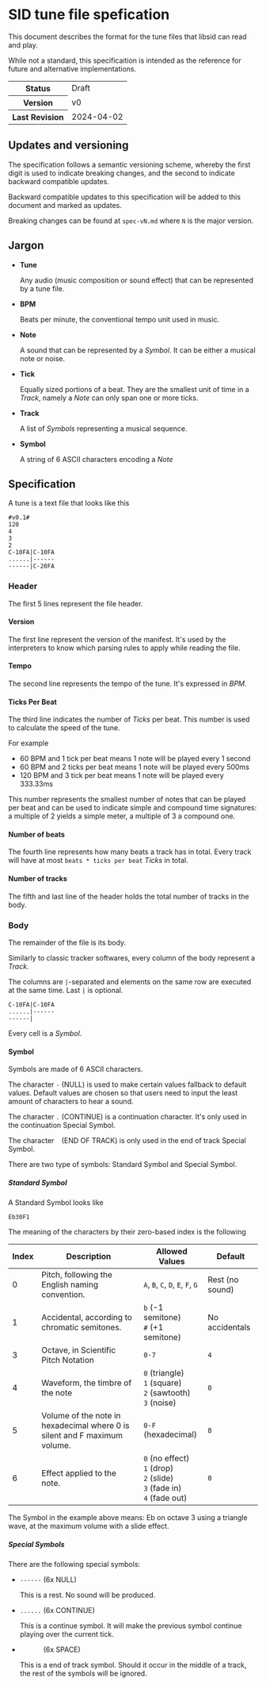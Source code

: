 # SID tune file spefication

This document describes the format for the tune files that libsid can read and play.

While not a standard, this specificaition is intended as the reference for future and
alternative implementations.

<table>
  <tr>
    <th>Status</th><td>Draft</td>
  </tr>
  <tr>
    <th>Version</th><td>v0</td>
  </tr>
  <tr>
    <th>Last Revision</th><td>2024-04-02</td>
  </tr>
</table>

## Updates and versioning

The specification follows a semantic versioning scheme, whereby the first digit is used to 
indicate breaking changes, and the second to indicate backward compatible updates.

Backward compatible updates to this specification will be added to this document and marked 
as updates.

Breaking changes can be found at `spec-vN.md` where `N` is the major version.

## Jargon
* **Tune** 
  
  Any audio (music composition or sound effect) that can be represented by a tune file.

* **BPM**
  
  Beats per minute, the conventional tempo unit used in music.

* **Note**

  A sound that can be represented by a _Symbol_. It can be either a musical note or noise.

* **Tick**

  Equally sized portions of a beat. They are the smallest unit of time in a _Track_, 
  namely a _Note_ can only span one or more ticks.

* **Track**

  A list of _Symbols_ representing a musical sequence.

* **Symbol**

  A string of 6 ASCII characters encoding a _Note_


## Specification
A tune is a text file that looks like this

```
#v0.1#
120
4
3
2
C-10FA|C-10FA
......|------
------|C-20FA
```

### Header
The first 5 lines represent the file header.

#### Version
The first line represent the version of the manifest. It's used by the interpreters to 
know which parsing rules to apply while reading the file.

#### Tempo
The second line represents the tempo of the tune. It's expressed in _BPM_.

#### Ticks Per Beat
The third line indicates the number of _Ticks_ per beat. This number is used to calculate
the speed of the tune.

For example
* 60 BPM and 1 tick per beat means 1 note will be played every 1 second
* 60 BPM and 2 ticks per beat means 1 note will be played every 500ms
* 120 BPM and 3 tick per beat means 1 note will be played every 333.33ms

This number represents the smallest number of notes that can be played per beat and can
be used to indicate simple and compound time signatures: a multiple of 2 yields a simple
meter, a multiple of 3 a compound one.

#### Number of beats
The fourth line represents how many beats a track has in total. Every track will have 
at most `beats * ticks per beat` _Ticks_ in total.

#### Number of tracks
The fifth and last line of the header holds the total number of tracks in the body.

### Body

The remainder of the file is its body.

Similarly to classic tracker softwares, every column of the body represent a _Track_.

The columns are `|`-separated and elements on the same row are executed at the
same time. Last `|` is optional. 

```
C-10FA|C-10FA
......|------
------|
```

Every cell is a _Symbol_.

#### Symbol

Symbols are made of 6 ASCII characters. 

The character `-` (NULL) is used to make certain values fallback to default values. Default values 
are chosen so that users need to input the least amount of characters to hear a sound.

The character `.` (CONTINUE) is a continuation character. It's only used in the continuation Special Symbol.

The character ` ` (END OF TRACK) is only used in the end of track Special Symbol.

There are two type of symbols: Standard Symbol and Special Symbol.

##### Standard Symbol

A Standard Symbol looks like

```
Eb30F1
```

The meaning of the characters by their zero-based index is the following

| Index 	| Description                                                               	| Allowed Values                                               	    | Default         	|
|-------	|---------------------------------------------------------------------------	|-----------------------------------------------------------------	|-----------------	|
| 0     	| Pitch, following the English naming convention.                           	| `A`, `B`, `C`, `D`, `E`, `F`, `G`                            	    | Rest (no sound) 	|
| 1     	| Accidental, according to chromatic semitones.                             	| `b` (-1 semitone)<br>`#` (+1 semitone)                         	  | No accidentals  	|
| 3     	| Octave, in Scientific Pitch Notation                                      	| `0-7`                                                          	  | `4`               |
| 4     	| Waveform, the timbre of the note                                          	| `0` (triangle)<br>`1` (square)<br>`2` (sawtooth)<br>`3` (noise) 	| `0`    	          |
| 5     	| Volume of the note in hexadecimal where 0 is silent and F maximum volume. 	| `0-F` (hexadecimal)                                            	  | `8`               |
| 6     	| Effect applied to the note.                                               	| `0` (no effect)<br>`1` (drop)<br>`2` (slide)<br>`3` (fade in)<br>`4` (fade out) | `0`     |

The Symbol in the example above means: Eb on octave 3 using a triangle wave, at the maximum volume with a slide effect.

##### Special Symbols

There are the following special symbols:

* `------` (6x NULL)
  
  This is a rest. No sound will be produced.

* `......` (6x CONTINUE)

  This is a continue symbol. It will make the previous symbol continue playing over the current tick.

* `      ` (6x SPACE)

  This is a end of track symbol. Should it occur in the middle of a track, the rest of the symbols will be ignored.
